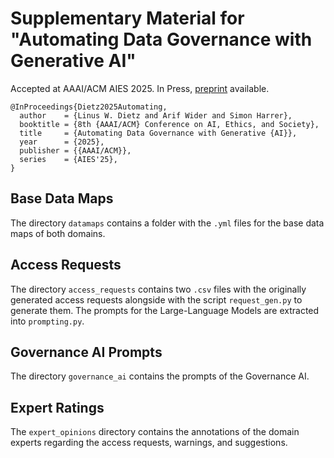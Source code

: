 # Supplementary Material for "Automating Data Governance with Generative AI"

Accepted at AAAI/ACM AIES 2025. In Press, [preprint](https://kclpure.kcl.ac.uk/portal/files/347300396/AIES-main.pdf) available.

```
@InProceedings{Dietz2025Automating,
  author    = {Linus W. Dietz and Arif Wider and Simon Harrer},
  booktitle = {8th {AAAI/ACM} Conference on AI, Ethics, and Society},
  title     = {Automating Data Governance with Generative {AI}},
  year      = {2025},
  publisher = {{AAAI/ACM}},
  series    = {AIES'25},
}
```

## Base Data Maps

The directory `datamaps` contains a folder with the `.yml` files for the base data maps of both domains.

## Access Requests

The directory `access_requests` contains two `.csv` files with the originally generated access requests alongside with the script `request_gen.py` to generate them. The prompts for the Large-Language Models are extracted into `prompting.py`.

## Governance AI Prompts

The directory `governance_ai` contains the prompts of the Governance AI.

## Expert Ratings

The `expert_opinions` directory contains the annotations of the domain experts regarding the access requests, warnings, and suggestions.

